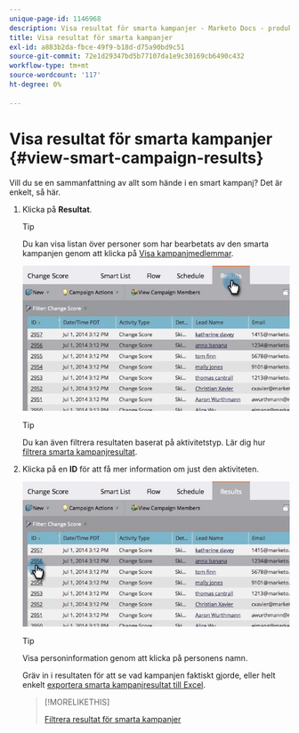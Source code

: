 ```yaml
---
unique-page-id: 1146968
description: Visa resultat för smarta kampanjer - Marketo Docs - produktdokumentation
title: Visa resultat för smarta kampanjer
exl-id: a883b2da-fbce-49f9-b18d-d75a90bd9c51
source-git-commit: 72e1d29347bd5b77107da1e9c30169cb6490c432
workflow-type: tm+mt
source-wordcount: '117'
ht-degree: 0%

---
```


# Visa resultat för smarta kampanjer {#view-smart-campaign-results}

Vill du se en sammanfattning av allt som hände i en smart kampanj? Det är enkelt, så här.

1. Klicka på **Resultat**.

   >[!TIP]
   >
   >Du kan visa listan över personer som har bearbetats av den smarta kampanjen genom att klicka på [Visa kampanjmedlemmar](/help/marketo/product-docs/core-marketo-concepts/smart-campaigns/smart-campaign-data/view-smart-campaign-members.md).

   ![](assets/image2014-9-22-11-38-10.jpg)

   >[!TIP]
   >
   >Du kan även filtrera resultaten baserat på aktivitetstyp. Lär dig hur [filtrera smarta kampanjresultat](/help/marketo/product-docs/core-marketo-concepts/smart-campaigns/smart-campaign-data/filter-smart-campaign-results.md).

1. Klicka på en **ID** för att få mer information om just den aktiviteten.

   ![](assets/image2014-9-22-11-39-22.jpg)

   >[!TIP]
   >
   >Visa personinformation genom att klicka på personens namn.

   Gräv in i resultaten för att se vad kampanjen faktiskt gjorde, eller helt enkelt [exportera smarta kampanjresultat till Excel](/help/marketo/product-docs/core-marketo-concepts/smart-campaigns/smart-campaign-data/export-smart-campaign-results-to-excel.md).

   >[!MORELIKETHIS]
   >
   >[Filtrera resultat för smarta kampanjer](/help/marketo/product-docs/core-marketo-concepts/smart-campaigns/smart-campaign-data/filter-smart-campaign-results.md)
